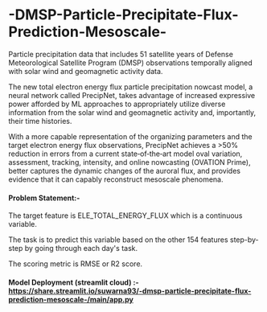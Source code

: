 # -DMSP-Particle-Precipitate-Flux-Prediction-Mesoscale-

 Particle precipitation data that includes 51 satellite years of Defense Meteorological Satellite Program (DMSP) observations temporally aligned with solar wind and geomagnetic activity data. 
 
 The new total electron energy flux particle precipitation nowcast model, a neural network called PrecipNet, takes advantage of increased expressive power afforded by ML approaches to appropriately utilize diverse information from the solar wind and geomagnetic activity and, importantly, their time histories. 

   With a more capable representation of the organizing parameters and the target electron energy flux observations, PrecipNet achieves a >50% reduction in errors from a current state‐of‐the‐art model oval variation, assessment, tracking, intensity, and online nowcasting (OVATION Prime), better captures the dynamic changes of the auroral flux, and provides evidence that it can capably reconstruct mesoscale phenomena.
 
 #### Problem Statement:- 
     
 The target feature is ELE_TOTAL_ENERGY_FLUX which is a continuous variable. 
      
 The task is to predict this variable based on the other 154 features step-by-step by going through each day's task. 
  
 The scoring metric is RMSE or R2 score.


#### Model Deployment (streamlit cloud) :-https://share.streamlit.io/suwarna93/-dmsp-particle-precipitate-flux-prediction-mesoscale-/main/app.py
